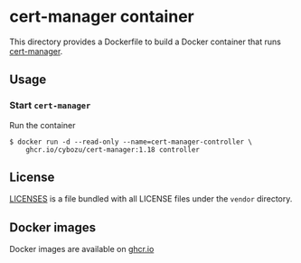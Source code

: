 cert-manager container
======================

This directory provides a Dockerfile to build a Docker container
that runs [cert-manager](https://github.com/cert-manager/cert-manager).

Usage
-----

### Start `cert-manager`

Run the container

```console
$ docker run -d --read-only --name=cert-manager-controller \
    ghcr.io/cybozu/cert-manager:1.18 controller
```

License
-------

[LICENSES](https://github.com/cert-manager/cert-manager/blob/master/LICENSES) is a file bundled with all LICENSE files under the `vendor` directory.

Docker images
-------------

Docker images are available on [ghcr.io](https://github.com/cybozu/neco-containers/pkgs/container/cert-manager)
